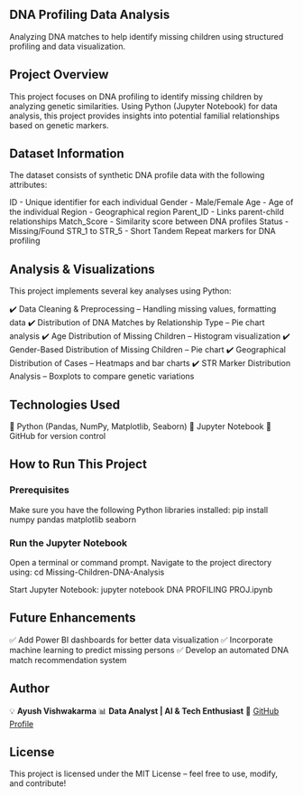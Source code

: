 ## DNA Profiling Data Analysis
Analyzing DNA matches to help identify missing children using structured profiling and data visualization.

## Project Overview
This project focuses on DNA profiling to identify missing children by analyzing genetic similarities. Using Python (Jupyter Notebook) for data analysis, this project provides insights into potential familial relationships based on genetic markers.

## Dataset Information
The dataset consists of synthetic DNA profile data with the following attributes:

ID - Unique identifier for each individual
Gender - Male/Female
Age - Age of the individual
Region - Geographical region
Parent_ID - Links parent-child relationships
Match_Score - Similarity score between DNA profiles
Status - Missing/Found
STR_1 to STR_5 - Short Tandem Repeat markers for DNA profiling

## Analysis & Visualizations
This project implements several key analyses using Python:

✔️ Data Cleaning & Preprocessing – Handling missing values, formatting data
✔️ Distribution of DNA Matches by Relationship Type – Pie chart analysis
✔️ Age Distribution of Missing Children – Histogram visualization
✔️ Gender-Based Distribution of Missing Children – Pie chart
✔️ Geographical Distribution of Cases – Heatmaps and bar charts
✔️ STR Marker Distribution Analysis – Boxplots to compare genetic variations

## Technologies Used
🔹 Python (Pandas, NumPy, Matplotlib, Seaborn)
🔹 Jupyter Notebook
🔹 GitHub for version control

## How to Run This Project

### Prerequisites
Make sure you have the following Python libraries installed:
pip install numpy pandas matplotlib seaborn

### Run the Jupyter Notebook
Open a terminal or command prompt.
Navigate to the project directory using:
cd Missing-Children-DNA-Analysis

Start Jupyter Notebook:
jupyter notebook DNA PROFILING PROJ.ipynb

## Future Enhancements
✅ Add Power BI dashboards for better data visualization
✅ Incorporate machine learning to predict missing persons
✅ Develop an automated DNA match recommendation system

## Author
💡 **Ayush Vishwakarma**
📊 **Data Analyst | AI & Tech Enthusiast**
🔗 [GitHub Profile](https://github.com/AyushVishwakarma19)

## License
This project is licensed under the MIT License – feel free to use, modify, and contribute!




